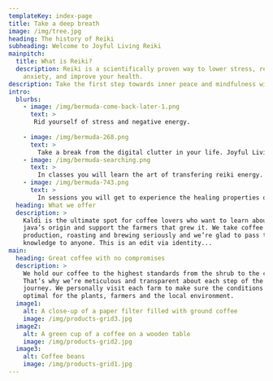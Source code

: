 ```yaml
---
templateKey: index-page
title: Take a deep breath
image: /img/tree.jpg
heading: The history of Reiki
subheading: Welcome to Joyful Living Reiki
mainpitch:
  title: What is Reiki?
  description: Reiki is a scientifically proven way to lower stress, relieve pain,
    anxiety, and improve your health.
description: Take the first step towards inner peace and mindfulness with Joyful Living Reiki. Reiki is a subtle yet powerful energy healing technique. It works by relieving stress, balancing your body's energy, and awakening your own ability to heal on all levels. It can be provided with a light touch, from across the room or from another part of the world. 
intro:
  blurbs:
    - image: /img/bermuda-come-back-later-1.png
      text: >
       Rid yourself of stress and negative energy. 
        
    - image: /img/bermuda-268.png
      text: >
        Take a break from the digital clutter in your life. Joyful Living Reiki offers both classes and sessions
    - image: /img/bermuda-searching.png
      text: >
        In classes you will learn the art of transfering reiki energy. This will allow you to reach out to others and share positive energy.
    - image: /img/bermuda-743.png
      text: >
        In sessions you will get to experience the healing properties of reiki. Reiki's power, yet gentle healing energy will relieve stress, provide deep relaxation an dawaken your body's own ability to heal.
  heading: What we offer
  description: >
    Kaldi is the ultimate spot for coffee lovers who want to learn about their
    java’s origin and support the farmers that grew it. We take coffee
    production, roasting and brewing seriously and we’re glad to pass that
    knowledge to anyone. This is an edit via identity...
main:
  heading: Great coffee with no compromises
  description: >
    We hold our coffee to the highest standards from the shrub to the cup.
    That’s why we’re meticulous and transparent about each step of the coffee’s
    journey. We personally visit each farm to make sure the conditions are
    optimal for the plants, farmers and the local environment.
  image1:
    alt: A close-up of a paper filter filled with ground coffee
    image: /img/products-grid3.jpg
  image2:
    alt: A green cup of a coffee on a wooden table
    image: /img/products-grid2.jpg
  image3:
    alt: Coffee beans
    image: /img/products-grid1.jpg
---
```

